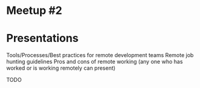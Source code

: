 # Meetup #2

# Presentations

Tools/Processes/Best practices for remote development teams
Remote job hunting guidelines
Pros and cons of remote working (any one who has worked or is working remotely can present)

TODO
